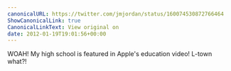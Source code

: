 ```yaml
---
canonicalURL: https://twitter.com/jmjordan/status/160074530872766464
ShowCanonicalLink: true
CanonicalLinkText: View original on
date: 2012-01-19T19:01:56+00:00
---
```

WOAH! My high school is featured in Apple's education video! L-town what?!